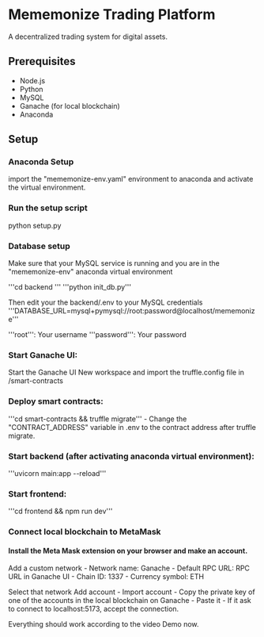 # Mememonize Trading Platform
A decentralized trading system for digital assets.

## Prerequisites

- Node.js 
- Python 
- MySQL
- Ganache (for local blockchain)
- Anaconda
## Setup

### Anaconda Setup

import the "mememonize-env.yaml" environment to anaconda and 
activate the virtual environment.

### Run the setup script

python setup.py

### Database setup

Make sure that your MySQL service is running and you are in the "mememonize-env" anaconda virtual environment

'''cd backend '''
'''python init_db.py'''

Then edit your the backend/.env to your MySQL credentials
'''DATABASE_URL=mysql+pymysql://root:password@localhost/mememonize'''

'''root''': Your username
'''password''': Your password

### Start Ganache UI:
Start the Ganache UI 
New workspace and import the truffle.config file in /smart-contracts
### Deploy smart contracts: 
'''cd smart-contracts && truffle migrate'''
    - Change the "CONTRACT_ADDRESS" variable in .env to the contract address after truffle migrate.
### Start backend (after activating anaconda virtual environment): 
'''uvicorn main:app --reload'''
### Start frontend: 
'''cd frontend && npm run dev'''

### Connect local blockchain to MetaMask

#### Install the Meta Mask extension on your browser and make an account.
Add a custom network
    - Network name: Ganache
    - Default RPC URL: RPC URL in Ganache UI
    - Chain ID: 1337
    - Currency symbol: ETH

Select that network
Add account 
    - Import account
    - Copy the private key of one of the accounts in the local blockchain on Ganache
    - Paste it
    - If it ask to connect to localhost:5173, accept the connection.


Everything should work according to the video Demo now.

